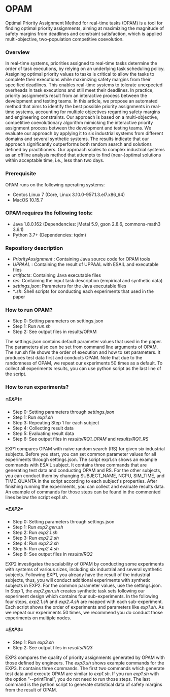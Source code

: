 # OPAM

Optimal Priority Assignment Method for real-time tasks (OPAM) is a tool for finding optimal priority assignments, aiming at maximizing the magnitude of safety margins from deadlines and constraint satisfaction, which is applied multi-objective, two-population competitive coevolution. 


### Overview
In real-time systems, priorities assigned to real-time tasks determine the order of task executions, by relying on an underlying task scheduling policy. Assigning optimal priority values to tasks is critical to allow the tasks to complete their executions while maximizing safety margins from their specified deadlines. This enables real-time systems to tolerate unexpected overheads in task executions and still meet their deadlines. In practice, priority assignments result from an interactive process between the development and testing teams. In this article, we propose an automated method that aims to identify the best possible priority assignments in real-time systems, accounting for multiple objectives regarding safety margins and engineering constraints. Our approach is based on a multi-objective, competitive coevolutionary algorithm mimicking the interactive priority assignment process between the development and testing teams. We evaluate our approach by applying it to six industrial systems from different domains and several synthetic systems. The results indicate that our approach significantly outperforms both random search and solutions defined by practitioners. Our approach scales to complex industrial systems as an offline analysis method that attempts to find (near-)optimal solutions within acceptable time, i.e., less than two days.


### Prerequisite
OPAM runs on the following operating systems:
- Centos Linux 7 (Core, Linux 3.10.0-957.1.3.el7.x86_64)
- MacOS 10.15.7


### OPAM requires the following tools:
- Java 1.8.0.162  (Dependencies: jMetal 5.9, gson 2.8.6, commons-math3 3.6.1)
- Python 3.7+     (Dependencies: tqdm)


### Repository description
* *PriorityAssignment* : Containing Java source code for OPAM tools
* *UPPAAL* : Containing the result of UPPAAL with ESAIL and executable files
* *artifacts*: Containing Java executable files
* *res*: Containing the input task description (empirical and synthetic data)
* *settings.json*: Parameters for the Java executable files
* **.sh*: Shell scripts for conducting each experiments that used in the paper 


### How to run OPAM?
* Step 0: Setting parameters on settings.json
* Step 1: Run *run.sh*
* Step 2: See output files in results/OPAM

The settings.json contains default parameter values that used in the paper. The parameters also can be set from command line arguments of OPAM. The run.sh file shows the order of execution and how to set parameters. It produces test data first and conducts OPAM. Note that due to the randomness of OPAM, we repeat our experiments 50 times as a default. To collect all experiments results, you can use python script as the last line of the script.


### How to run experiments?

##### =EXP1=
* Step 0: Setting parameters through *settings.json*
* Step 1: Run *exp1.sh*
* Step 3: Repeating Step 1 for each subject
* Step 4: Collecting result data 
* Step 5: Evaluating result data 
* Step 6: See output files in *results/RQ1_OPAM* and *results/RQ1_RS*

EXP1 compares OPAM with naive random search (RS) for given six industrial subjects. Before you start, you can set common parameter values for all experiments through settings.json. The script exp1.sh shows an example commands with ESAIL subject. It contains three commands that are generating test data and conducting OPAM and RS. For the other subjects, you can conduct them by changing SUBJECT_NAME, NCPU, SIM_TIME, and TIME_QUANTA in the script according to each subject's properties. After finishing running the experiments, you can collect and evaluate results data. An example of commands for those steps can be found in the commented lines below the script exp1.sh. 


##### =EXP2=
* Step 0: Setting parameters through settings.json
* Step 1: Run *exp2.gen.sh*
* Step 2: Run *exp2.1.sh*
* Step 3: Run *exp2.2.sh*
* Step 4: Run *exp2.3.sh*
* Step 5: Run *exp2.4.sh*
* Step 6: See output files in *results/RQ2*

EXP2 investigates the scalability of OPAM by conducting some experiments with systems of various sizes, including six industrial and several synthetic subjects. Following EXP1, you already have the result of the industrial subjects, thus, you will conduct additional experiments with synthetic subjects in EXP2. For the common parameter values, use the settings.json. In Step 1, the *exp2.gen.sh* creates synthetic task sets following our experiment design which contains four sub-experiments. In the following four steps, *exp2.1.sh* and *exp2.4.sh* are mapped with each sub-experiment. Each script shows the order of experiments and parameters like *exp1.sh*. As we repeat our experiments 50 times, we recommend you do conduct those experiments on multiple nodes. 


##### =EXP3=
* Step 1: Run *exp3.sh*
* Step 2: See output files in *results/RQ3*

EXP3 compares the quality of priority assignments generated by OPAM with those defined by engineers. The *exp3.sh* shows example commands for the EXP3. It contains three commands. The first two commands which generate test data and execute OPAM are similar to *exp1.sh*. If you run *exp1.sh* with the option "--printFinal", you do not need to run those steps. The last command is the python script to generate statistical data of safety margins from the result of OPAM. 
